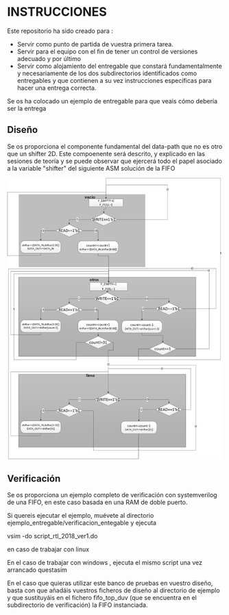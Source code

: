 # INSTRUCCIONES



Este repositorio ha sido creado para :
- Servir como punto de partida de vuestra primera tarea. 
- Servir para el equipo con el fin de tener un control de versiones adecuado y por último 
- Servir como alojamiento del entregable que constará fundamentalmente y necesariamente de los dos subdirectorios identificados como entregables y que contienen a su vez instrucciones específicas para hacer una entrega correcta.

Se os ha colocado un ejemplo de entregable para que veais cómo debería ser la entrega

## Diseño
Se os proporciona el componente fundamental del data-path que no es otro que un shifter 2D. Este compoenente será descrito, y explicado en las sesiones de teoría y se puede observar que ejercerá todo el papel asociado a la variable "shifter" del siguiente ASM solución de la FIFO

![ASM](imagenes/ASM_shifter_def2.jpg) 

## Verificación

Se os proporciona un ejemplo completo de verificación con systemverilog de una FIFO, en este caso basada en una RAM de doble puerto.

Si quereis ejecutar el ejemplo, muévete al directorio ejemplo_entregable/verificacion_entegable y ejecuta

vsim -do script_rtl_2018_ver1.do

en caso de trabajar con linux

En el caso de trabajar con windows , ejecuta el mismo script una vez arrancado questasim

En el caso que quieras utilizar este banco de pruebas en vuestro diseño, basta con que añadáis vuestros ficheros de diseño al directorio de ejemplo y que sustituyáis en el fichero fifo_top_duv (que se encuentra en el subdirectorio de verificación)  la FIFO instanciada.

